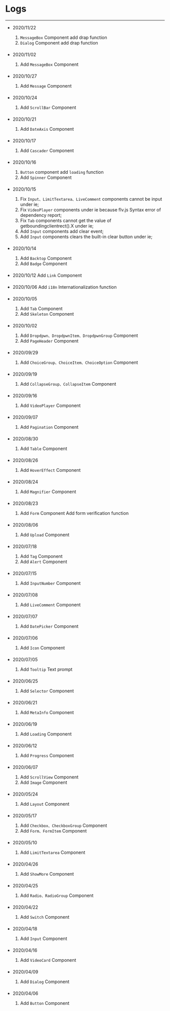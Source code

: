 <style lang="scss" scoped>
ul {
  >li{
      margin-bottom:20px;
  }
}
</style>

# Logs

---

- 2020/11/22
  1. `MessageBox` Component add drap function
  2. `Dialog` Component add drap function
- 2020/11/02

  1. Add `MessageBox` Component

- 2020/10/27

  1. Add `Message` Component

- 2020/10/24

  1. Add `ScrollBar` Component

- 2020/10/21

  1. Add `DateAxis` Component

- 2020/10/17

  1. Add `Cascader` Component

- 2020/10/16
  1. `Button` component add `loading` function
  2. Add `Spinner` Component
- 2020/10/15

  1. Fix `Input、LimitTextarea、LiveComment` components cannot be input under ie;
  2. Fix `VideoPlayer` components under ie because flv.js Syntax error of dependency report;
  3. Fix `Tab` components cannot get the value of getboundingclientrect().X under ie;
  4. Add `Input` components add clear event;
  5. Add `Input` components clears the built-in clear button under ie;

- 2020/10/14
  1. Add `Backtop` Component
  2. Add `Badge` Component
- 2020/10/12 Add `Link` Component
- 2020/10/06 Add `i18n` Internationalization function
- 2020/10/05
  1. Add `Tab` Component
  2. Add `Skeleton` Component
- 2020/10/02
  1. Add `Dropdpwn、DropdpwnItem、DropdpwnGroup` Component
  2. Add `PageHeader` Component
- 2020/09/29
  1. Add `ChoiceGroup、ChoiceItem、ChoiceOption` Component
- 2020/09/19
  1. Add `CollapseGroup、CollapseItem` Component
- 2020/09/16
  1. Add `VideoPlayer` Component
- 2020/09/07
  1. Add `Pagination` Component
- 2020/08/30
  1. Add `Table` Component
- 2020/08/26
  1. Add `HoverEffect` Component
- 2020/08/24
  1. Add `Magnifier` Component
- 2020/08/23
  1. Add `Form` Component Add form verification function
- 2020/08/06
  1. Add `Upload` Component
- 2020/07/18
  1. Add `Tag` Component
  2. Add `Alert` Component
- 2020/07/15
  1. Add `InputNumber` Component
- 2020/07/08
  1. Add `LiveComment` Component
- 2020/07/07
  1. Add `DatePicker` Component
- 2020/07/06
  1. Add `Icon` Component
- 2020/07/05
  1. Add `Tooltip` Text prompt
- 2020/06/25
  1. Add `Selector` Component
- 2020/06/21
  1. Add `MetaInfo` Component
- 2020/06/19
  1. Add `Loading` Component
- 2020/06/12

  1. Add `Progress` Component

- 2020/06/07
  1. Add `ScrollView` Component
  2. Add `Image` Component
- 2020/05/24
  1. Add `Layout` Component
- 2020/05/17
  1. Add `Checkbox、CheckboxGroup` Component
  2. Add `Form、FormItem` Component
- 2020/05/10
  1. Add `LimitTextarea` Component
- 2020/04/26
  1. Add `ShowMore` Component
- 2020/04/25
  1. Add `Radio、RadioGroup` Component
- 2020/04/22
  1. Add `Switch` Component
- 2020/04/18
  1. Add `Input` Component
- 2020/04/16
  1. Add `VideoCard` Component
- 2020/04/09
  1. Add `Dialog` Component
- 2020/04/06
  1. Add `Button` Component
